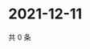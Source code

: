 # 2021-12-11

共 0 条

<!-- BEGIN WEIBO -->
<!-- 最后更新时间 Sat Dec 11 2021 09:58:19 GMT+0800 (China Standard Time) -->

<!-- END WEIBO -->
